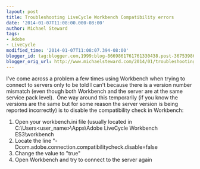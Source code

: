 ```yaml
---
layout: post
title: Troubleshooting LiveCycle Workbench Compatibility errors
date: '2014-01-07T11:08:00.000-08:00'
author: Michael Steward
tags:
- Adobe
- LiveCycle
modified_time: '2014-01-07T11:08:07.394-08:00'
blogger_id: tag:blogger.com,1999:blog-8669861761761330438.post-3675398668333329536
blogger_orig_url: http://www.michaelsteward.com/2014/01/troubleshooting-livecycle-workbench.html
---
```


I've come across a problem a few times using Workbench when trying to connect to servers only to be told I can't because there is a version number mismatch (even though both Workbench and the server are at the same service pack level).  One way around this temporarily (if you know the versions are the same but for some reason the server version is being reported incorrectly) is to disable the compatibility check in Workbench:

1.  Open your workbench.ini file (usually located in C:\Users\<user_name>\Apps\Adobe LiveCycle Workbench ES3\workbench
2.  Locate the line "-Dcom.adobe.connection.compatibilitycheck.disable=false
3.  Change the value to "true"
4.  Open Workbench and try to connect to the server again
